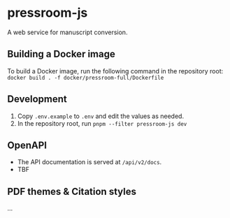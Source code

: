 # pressroom-js

A web service for manuscript conversion.

## Building a Docker image

To build a Docker image, run the following command in the repository root: `docker build . -f docker/pressroom-full/Dockerfile`

## Development

1. Copy `.env.example` to `.env` and edit the values as needed.
2. In the repository root, run `pnpm --filter pressroom-js dev`

## OpenAPI

* The API documentation is served at `/api/v2/docs`.
* TBF

## PDF themes & Citation styles
...
